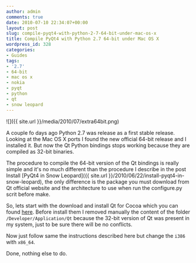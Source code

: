 ```yaml
---
author: admin
comments: true
date: 2010-07-10 22:34:07+00:00
layout: post
slug: compile-pyqt4-with-python-2-7-64-bit-under-mac-os-x
title: Compile PyQt4 with Python 2.7 64-bit under Mac OS X
wordpress_id: 328
categories:
- Guides
tags:
- '2.7'
- 64-bit
- mac os x
- nokia
- pyqt
- python
- qt
- snow leopard
---
```


![]({{ site.url }}/media/2010/07/extra64bit.png)

A couple fo days ago Python 2.7 was release as a first stable release. Looking at the Mac OS X ports I found the new official 64-bit release and I installed it. But now the Qt Python bindings stops working because they are compiled as 32-bit binaries.

<!-- more -->The procedure to compile the 64-bit version of the Qt bindings is really simple and it's no much different than the procedure I describe in the post Install [PyQt4 in Snow Leopard]({{ site.url }}/2010/06/22/install-pyqt4-in-snow-leopard), the only difference is the package you must download from Qt official website and the architecture to use when run the configure.py scrit before make.

So, lets start with the download and install Qt for Cocoa which you can found [here](http://qt.nokia.com/downloads/qt-for-open-source-cpp-development-on-mac-os-x). Before install them I removed manually the content of the folder `/Developer/Application/Qt` because the 32-bit version of Qt was present in my system, just to be sure there will be no conflicts.

Now just follow same the instructions described here but change the `i386` with `x86_64`.

Done, nothing else to do.
